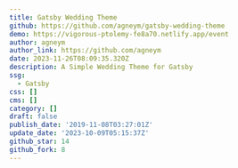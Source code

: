 ```yaml
---
title: Gatsby Wedding Theme
github: https://github.com/agneym/gatsby-wedding-theme
demo: https://vigorous-ptolemy-fe8a70.netlify.app/event
author: agneym
author_link: https://github.com/agneym
date: 2023-11-26T08:09:35.320Z
description: A Simple Wedding Theme for Gatsby
ssg:
  - Gatsby
css: []
cms: []
category: []
draft: false
publish_date: '2019-11-08T03:27:01Z'
update_date: '2023-10-09T05:15:37Z'
github_star: 14
github_fork: 8
---
```

